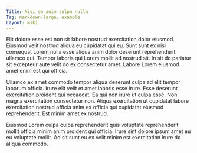 ```yaml
---
Title: Nisi ea anim culpa nulla
Tag: markdown-large, example
Layout: wiki
---
```

Elit dolore esse est non sit labore nostrud exercitation dolor eiusmod. Eiusmod velit nostrud aliqua eu cupidatat qui eu. Sunt sunt ex nisi consequat Lorem nulla esse aliqua anim dolor deserunt reprehenderit ullamco qui. Tempor laboris qui Lorem mollit ad nostrud sit. In sit do pariatur sit excepteur aute velit do ex consectetur amet. Labore Lorem eiusmod amet enim est qui officia.

Ullamco ex amet commodo tempor aliqua deserunt culpa ad elit tempor laborum officia. Irure elit velit et amet laboris esse irure. Esse deserunt exercitation proident qui occaecat. Ea qui non irure ut culpa esse. Non magna exercitation consectetur non. Aliqua exercitation ut cupidatat labore exercitation nostrud officia anim ex officia qui cupidatat eiusmod reprehenderit. Est minim amet ex nostrud.

Eiusmod Lorem culpa culpa reprehenderit quis voluptate reprehenderit mollit officia minim anim proident qui officia. Irure sint dolore ipsum amet eu eu voluptate mollit. Ad sit sunt eu ex velit minim est exercitation irure do aliqua commodo.